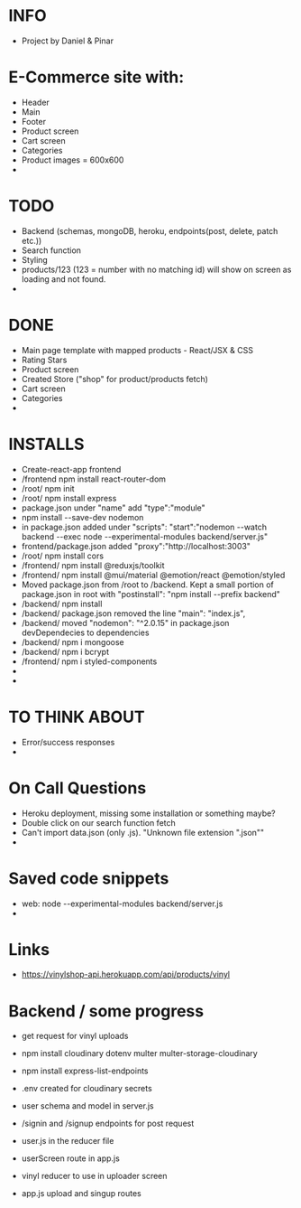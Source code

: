 # INFO

- Project by Daniel & Pinar

# E-Commerce site with:

- Header
- Main
- Footer
- Product screen
- Cart screen
- Categories
- Product images = 600x600
-

# TODO

- Backend (schemas, mongoDB, heroku, endpoints(post, delete, patch etc.))
- Search function
- Styling
- products/123 (123 = number with no matching id) will show on screen as loading and not found.
-

# DONE

- Main page template with mapped products - React/JSX & CSS
- Rating Stars
- Product screen
- Created Store ("shop" for product/products fetch)
- Cart screen
- Categories
-

# INSTALLS

- Create-react-app frontend
- /frontend npm install react-router-dom
- /root/ npm init
- /root/ npm install express
- package.json under "name" add "type":"module"
- npm install --save-dev nodemon
- in package.json added under "scripts": "start":"nodemon --watch backend --exec node --experimental-modules backend/server.js"
- frontend/package.json added "proxy":"http://localhost:3003"
- /root/ npm install cors
- /frontend/ npm install @reduxjs/toolkit
- /frontend/ npm install @mui/material @emotion/react @emotion/styled
- Moved package.json from /root to /backend. Kept a small portion of package.json in root with "postinstall": "npm install --prefix backend"
- /backend/ npm install
- /backend/ package.json removed the line "main": "index.js",
- /backend/ moved "nodemon": "^2.0.15" in package.json devDependecies to dependencies
- /backend/ npm i mongoose
- /backend/ npm i bcrypt
- /frontend/ npm i styled-components
-
-

# TO THINK ABOUT

- Error/success responses
-

# On Call Questions

- Heroku deployment, missing some installation or something maybe?
- Double click on our search function fetch
- Can't import data.json (only .js). "Unknown file extension ".json""
-

# Saved code snippets

- web: node --experimental-modules backend/server.js
-

# Links

- https://vinylshop-api.herokuapp.com/api/products/vinyl

# Backend / some progress

- get request for vinyl uploads

- npm install cloudinary dotenv multer multer-storage-cloudinary
- npm install express-list-endpoints
- .env created for cloudinary secrets

- user schema and model in server.js
- /signin and /signup endpoints for post request
- user.js in the reducer file
- userScreen route in app.js

- vinyl reducer to use in uploader screen

- app.js upload and singup routes
